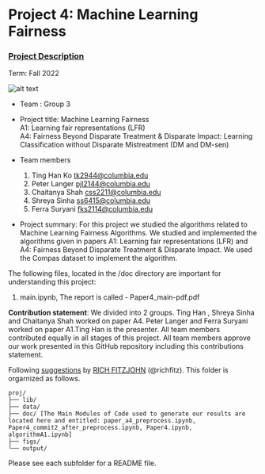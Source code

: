 # Project 4: Machine Learning Fairness

### [Project Description](doc/project4_desc.md)

Term: Fall 2022

![alt text](https://miro.medium.com/max/1400/1*7bDJM0kRVmQ9Bm-sln-cLQ.png)

+ Team : Group 3
+ Project title: Machine Learning Fairness <br>
  A1: Learning fair representations (LFR) <br>
  A4: Fairness Beyond Disparate Treatment & Disparate Impact: Learning Classification without Disparate Mistreatment (DM and DM-sen)
  

+ Team members
	1. Ting Han Ko tk2944@columbia.edu
	2. Peter Langer pjl2144@columbia.edu
	3. Chaitanya Shah css2211@columbia.edu
	4. Shreya Sinha ss6415@columbia.edu
	5. Ferra Suryani fks2114@columbia.edu
	
+ Project summary: For this project we studied the algorithms related to Machine Learning Fairness Algorithms. We studied and implemented the algorithms given in papers A1: Learning fair representations (LFR) and   A4: Fairness Beyond Disparate Treatment & Disparate Impact. We used the Compas dataset to implement the algorithm.

The following files, located in the /doc directory are important for understanding this project:
1. main.ipynb, 
The report is called - Paper4_main-pdf.pdf

	
**Contribution statement**: We divided into 2 groups. Ting Han , Shreya Sinha and Chaitanya Shah worked on paper A4. Peter Langer and Ferra Suryani worked on paper A1.Ting Han is the presenter. All team members contributed equally in all stages of this project. All team members approve our work presented in this GitHub repository including this contributions statement. 



Following [suggestions](http://nicercode.github.io/blog/2013-04-05-projects/) by [RICH FITZJOHN](http://nicercode.github.io/about/#Team) (@richfitz). This folder is orgarnized as follows.

```
proj/
├── lib/
├── data/ 
├── doc/ [The Main Modules of Code used to generate our results are located here and entitled: paper_a4_preprocess.ipynb, Paper4_commit2_after_preprocess.ipynb, Paper4.ipynb, algorithmA1.ipynb]
├── figs/
└── output/
```

Please see each subfolder for a README file.
